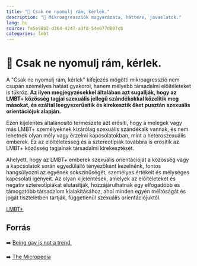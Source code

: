 ```yaml
---
title: "🚫 Csak ne nyomulj rám, kérlek."
description: "🚫 Mikroagressziók magyarázata, háttere, javaslatok."
lang: hu
source: fe5e98b2-d364-4247-a3fd-54e077d807cb
categories: lmbt
---
```


<div class="wiki-content agression-title">

# 🚫 Csak ne nyomulj rám, kérlek.

A "Csak ne nyomulj rám, kérlek" kifejezés mögötti mikroagresszió nem csupán személyes hatást gyakorol, hanem mélyebb társadalmi előítéleteket is tükröz. **Az ilyen megjegyzésekkel általában azt sugallják, hogy az LMBT+ közösség tagjai szexuális jellegű szándékokkal közelítik meg másokat, és ezáltal leegyszerűsítik és kirekesztik őket pusztán szexuális orientációjuk alapján.**

Ezen kijelentés általánosító természete azt erősíti, hogy a melegek vagy más LMBT+ személyeknek kizárólag szexuális szándékaik vannak, és nem lehetnek olyan mély vagy érzelmi kapcsolatokban, mint a heteroszexuális emberek. Ez az előítéletesség és a sztereotípiák továbbra is erősítik az LMBT+ közösség tagjainak társadalmi kirekesztését.

Ahelyett, hogy az LMBT+ emberek szexuális orientációját a közösség vagy a kapcsolatok során egyedülálló tényezőként kezelnénk, fontos hangsúlyozni az egyének sokszínűségét, személyes értékeit és mélységes kapcsolati igényeit. Az olyan kijelentések, amelyek az előítéleteket és negatív sztereotípiákat elutasítják, hozzájárulhatnak egy elfogadóbb és támogatóbb társadalom kialakításához, ahol minden egyén méltóságát és jogát tiszteletben tartják, függetlenül szexuális orientációjuktól.

<div class="categories">

[LMBT+](/#/entry?id=lmbt)

</div>

## Forrás

➡️ [Being gay is not a trend.](https://coppellstudentmedia.com/94760/opinions/being-gay-is-not-a-trend/)

➡️ [The Micropedia](https://www.themicropedia.org/)


</div>